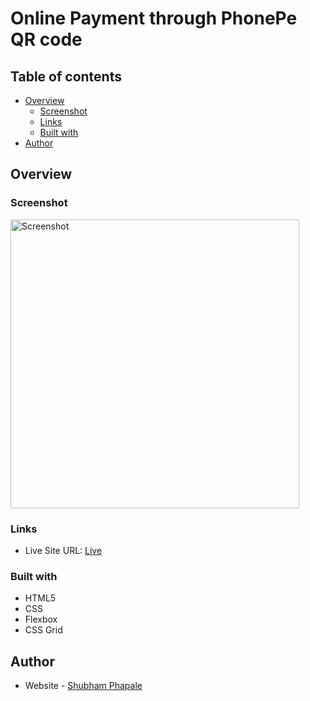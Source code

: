 # Online Payment through PhonePe QR code

## Table of contents

- [Overview](#overview)
  - [Screenshot](#screenshot)
  - [Links](#links)
  - [Built with](#built-with)
- [Author](#author)

## Overview

### Screenshot

<img width="462" alt="Screenshot" src="https://github.com/ShubhamPhapale/phonepe-qr-pay/assets/94707673/40f97bb9-5cab-4f46-8953-e1240f17ac44">

### Links

- Live Site URL: [Live](https://shubhamphapale.github.io/phonepe-qr-pay/)

### Built with

- HTML5
- CSS
- Flexbox
- CSS Grid

## Author

- Website - [Shubham Phapale](linkedin.com/in/shubham-phapale-24344a227)
